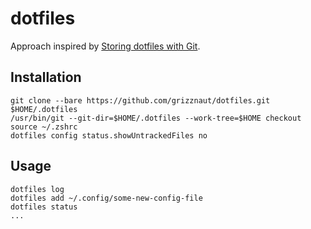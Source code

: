 # dotfiles

Approach inspired by [Storing dotfiles with Git](https://web.archive.org/web/20220308232632/https://engineeringwith.kalkayan.io/series/developer-experience/storing-dotfiles-with-git-this-is-the-way/).

## Installation

```
git clone --bare https://github.com/grizznaut/dotfiles.git $HOME/.dotfiles
/usr/bin/git --git-dir=$HOME/.dotfiles --work-tree=$HOME checkout
source ~/.zshrc
dotfiles config status.showUntrackedFiles no
```

## Usage

```
dotfiles log
dotfiles add ~/.config/some-new-config-file
dotfiles status
...
```
